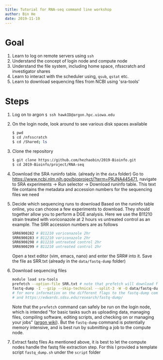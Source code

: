 ```yaml
---
title: Tutorial for RNA-seq command line workshop
author: Bin He
date: 2019-11-10
---
```


# Goal
1. Learn to log on remote servers using `ssh`
2. Understand the concept of login node and compute node
3. Understand the file system, including home space, nfsscratch and investigator shares
4. Learn to interact with the scheduler using, `qsub`, `qstat` etc.
5. Learn to download sequencing files from NCBI using 'sra-tools'

# Steps
1. Log on to argon
    `$ ssh hawkID@argon.hpc.uiowa.edu`

1. On the login node, look around to see various disk spaces available
    ```bash
    $ pwd
    $ cd /nfsscratch
    $ cd /Shared; ls
    ```

1. Clone the repository
    ```bash
    $ git clone https://github.com/hezhaobin/2019-Bioinfo.git
    $ cd 2019-Bioinfo/project/RNA-seq
    ```

1. Download the SRA runinfo table. (already in the `data` folder)
    Go to <https://www.ncbi.nlm.nih.gov/bioproject/?term=PRJNA445471>, navigate to SRA experiments -> Run selector -> Download runinfo table.
    This text file contains the metadata and accession numbers for the sequencing files we need

1. Decide which sequencing runs to download
    Based on the runinfo table online, you can choose a few experiments to download. They should together allow you to perform a DGE analysis. Here we use the B11210 strain treated with voriconazole at 2 hours vs untreated control as an example. The SRR accession numbers are as follows
    ```bash
    SRR6900282 # B11210 voriconazole 2hr
    SRR6900283 # B11210 voriconazole 2hr
    SRR6900298 # B11210 untreated control 2hr
    SRR6900299 # B11210 untreated control 2hr
    ```
    Open a text editor (vim, emacs, nano) and enter the SRR# into it. Save the file as SRR.txt (already in the `data/fastq-dump` folder)

1. Download sequencing files
    ```bash
    module load sra-tools
    prefetch --option-file SRR.txt # note that prefetch will download files to ~/ncbi/public/sra/
    fastq-dump -I --gzip --skip-technical --split-3 -W -O data/fastq-dump/ < SRR.txt # this will extract the fastq files from the .sra files
    # for more information on the different flags to the fastq-dump command, check out https://trace.ncbi.nlm.nih.gov/Traces/sra/sra.cgi?view=toolkit_doc&f=fastq-dump
    # and https://edwards.sdsu.edu/research/fastq-dump/
    ```
    Note that the `prefetch` command can safely be run on the login node, which is intended "for basic tasks such as uploading data, managing files, compiling software, editing scripts, and checking on or managing your jobs" ([argon wiki](https://wiki.uiowa.edu/display/hpcdocs/Login+Node+Usage)). But the `fastq-dump` command is potentially memory intensive, and is best run by submitting a job to the compute node.

1. Extract fastq files
    As mentioned above, it is best to let the compute nodes handle the fastq file extraction step. For this I provided a template script `fastq_dump.sh` under the `script` folder
